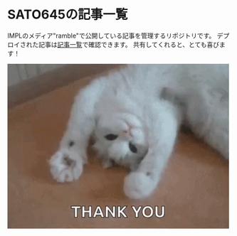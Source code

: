 # SATO645の記事一覧
IMPLのメディア"ramble"で公開している記事を管理するリポジトリです。
デプロイされた記事は[記事一覧](https://ramble.impl.co.jp/author/52/)で確認できます。
共有してくれると、とても喜びます！

![cute-cat](./images/cat-cute.gif)
